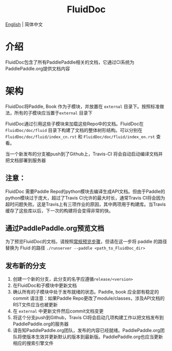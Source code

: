
<h1 align="center">FluidDoc</h1>

[English](./README.md) | 简体中文

# 介绍

FluidDoc包含了所有PaddlePaddle相关的文档，它通过CI系统为PaddlePaddle.org提供文档内容

# 架构

FluidDoc将Paddle, Book 作为子模块，并放置在 `external` 目录下。按照标准做法，所有的子模块应当置于`external` 目录下

FluidDoc通过引用这些子模块来加载这些Repo中的文档。FluidDoc在 `FluidDoc/doc/fluid` 目录下构建了文档的整体树形结构。可以分别在 `FluidDoc/doc/fluid/index_cn.rst` 和 `FluidDoc/doc/fluid/index_en.rst` 查看。

当一个新发布的分支被push到了Github上，Travis-CI 将会自动启动编译文档并把文档部署到服务器

## 注意：
FluidDoc 需要Paddle Repo的python模块去编译生成API文档。但由于Paddle的python模块过于庞大，超过了Travis CI允许的最大时长，通常Travis CI将会因为超时问题失败。这是Travis上有三项作业的原因，其中两项用于构建库。当Travis缓存了这些库以后，下一次的构建将会变得非常的快。

## 通过PaddlePaddle.org预览文档

为了预览FluidDoc的文档，请按照[常规预览步骤](https://github.com/PaddlePaddle/PaddlePaddle.org/blob/develop/README.md)，但请在这一步将 paddle 的路径替换为 Fluid 的路径
`./runserver --paddle <path_to_FluidDoc_dir>`

## 发布新的分支
1. 创建一个新的分支，此分支的名字应遵循`release/<version>`
1. 在FluidDoc和子模块中更新文档
1. 确认所有的子模块中处于发布就绪的状态。Paddle, book 应全部有稳定的commit
请注意：如果Paddle Repo更改了module/classes，涉及API文档的RST文件应当也被更新
1. 在 `external` 中更新文件然后commit文档变更
1. 将这个分支push到Github，Travis CI将会启动几项构建工作以把文档发布到PaddlePaddle.org的服务器
1. 请告知PaddlePaddle.org团队，发布的内容已经就绪。PaddlePaddle.org团队将使版本生效并更新默认的版本到最新版。PaddlePaddle.org也应当更新相应的搜索引擎文件
